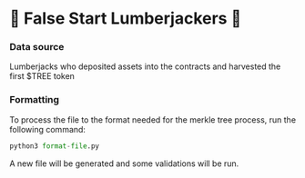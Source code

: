 # 🌳 False Start Lumberjackers 🌳

### Data source
Lumberjacks who deposited assets into the contracts and harvested the first $TREE token

### Formatting
To process the file to the format needed for the merkle tree process, run the following command:
```py
python3 format-file.py
```

A new file will be generated and some validations will be run.

